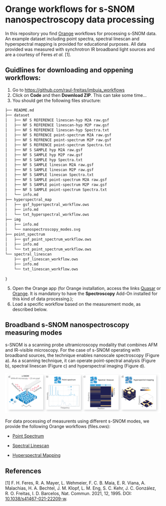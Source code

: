 # Orange workflows for s-SNOM nanospectroscopy data processing

In this repository you find [Orange](https://orangedatamining.com) workflows for processing s-SNOM data. An example dataset including point spectra, spectral linescan and hyperspectral mapping is provided for educational purposes. All data provided was measured with synchrotron IR broadband light sources and are a courtesy of Feres *et al.* [1].

## Guidlines for downloading and oppening workflows:

1. Go to https://github.com/raul-freitas/imbuia_workflows
2. Click on **Code** and then **Download ZIP**. This can take some time...
3. You should get the following files structure:

```
├── README.md
├── dataset
│   ├── NF S REFERENCE linescan-hyp M2A raw.gsf
│   ├── NF S REFERENCE linescan-hyp M2P raw.gsf
│   ├── NF S REFERENCE linescan-hyp Spectra.txt
│   ├── NF S REFRENCE point-spectrum M2A raw.gsf
│   ├── NF S REFRENCE point-spectrum M2P raw.gsf
│   ├── NF S REFRENCE point-spectrum Spectra.txt
│   ├── NF S SAMPLE hyp M2A raw.gsf
│   ├── NF S SAMPLE hyp M2P raw.gsf
│   ├── NF S SAMPLE hyp Spectra.txt
│   ├── NF S SAMPLE linescan M2A raw.gsf
│   ├── NF S SAMPLE linescan M2P raw.gsf
│   ├── NF S SAMPLE linescan Spectra.txt
│   ├── NF S SAMPLE point-spectrum M2A raw.gsf
│   ├── NF S SAMPLE point-spectrum M2P raw.gsf
│   ├── NF S SAMPLE point-spectrum Spectra.txt
│   └── info.md
├── hyperspectral_map
│   ├── gsf_hyperspectral_workflow.ows
│   ├── info.md
│   └── txt_hyperspectral_workflow.ows
├── img
│   ├── info.md
│   └── nanospectroscopy_modes.svg
├── point_spectrum
│   ├── gsf_point_spectrum_workflow.ows
│   ├── info.md
│   └── txt_point_spectrum_workflow.ows
└── spectral_linescan
    ├── gsf_linescan_workflow.ows
    ├── info.md
    └── txt_linescan_workflow.ows

}
```
5. Open the Orange app (for Orange installation, access the links [Quasar](https://quasar.codes) or [Orange](https://orangedatamining.com). It is mandatory to have the **Spectroscopy** Add-On installed for this kind of data processing.);
6. Load a specific workflow based on the measurement mode, as described below.

## Broadband s-SNOM nanospectroscopy measuring modes
s-SNOM is a scanning probe ultramicroscopy modality that combines AFM and IR-visible microscopy. For the case of s-SNOM operating with broadband sources, the technique enables nanoscale spectroscopy (Figure a). As a scanning technique, it can operate point-spectral analysis (Figure b), spectral linescan (Figure c) and hyperspectral imaging (Figure d). 

<p align="center">
<img width="1200" src="img/nanospectroscopy_modes.svg"/>
<p/>

For data processing of measurents using different s-SNOM modes, we provide the following Orange workflows (files.ows):

 - [Point Spectrum](point_spectrum/)

 - [Spectral Linescan](spectral_linescan/)

 - [Hyperspectral Mapping](hyperspectral_map/)

## References

[1]   F. H. Feres, R. A. Mayer, L. Wehmeier, F. C. B. Maia, E. R. Viana, A. Malachias, H. A. Bechtel, J. M. Klopf, L. M. Eng, S. C. Kehr, J. C. González, R. O. Freitas, I. D. Barcelos, Nat. Commun. 2021, 12, 1995. DOI: [10.1038/s41467-021-22209-w](https://doi.org/10.1038/s41467-021-22209-w).

